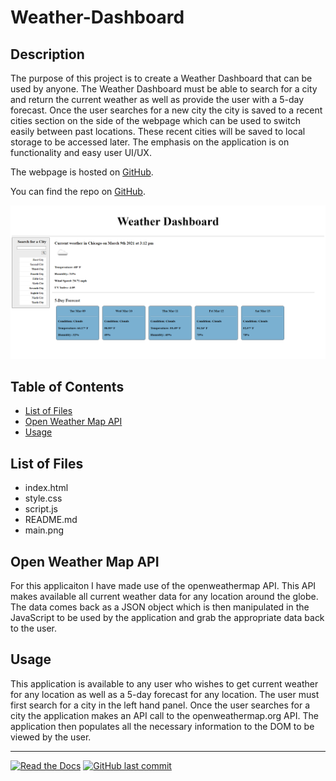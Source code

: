 # Weather-Dashboard
## Description 

The purpose of this project is to create a Weather Dashboard that can be used by anyone. The Weather Dashboard must be able to search for a city and return the current weather as well as provide the user with a 5-day forecast. Once the user searches for a new city the city is saved to a recent cities section on the side of the webpage which can be used to switch easily between past locations. These recent cities will be saved to local storage to be accessed later. The emphasis on the application is on functionality and easy user UI/UX. 


The webpage is hosted on [GitHub](https://rconat.github.io/Weather-Dashboard/).

You can find the repo on [GitHub](https://github.com/Rconat/Weather-Dashboard).

![Website Layout](/assets/main.png)

## Table of Contents

* [List of Files](#List-of-Files)
* [Open Weather Map API](#Open-Weather-Map-API)
* [Usage](#usage)

## List of Files

<ul>
    <li>index.html</li>
    <li>style.css</li>
    <li>script.js</li>
    <li>README.md</li>
    <li>main.png</li>
</ul>

## Open Weather Map API

For this applicaiton I have made use of the openweathermap API. This API makes available all current weather data for any location around the globe. The data comes back as a JSON object which is then manipulated in the JavaScript to be used by the application and grab the appropriate data back to the user.

## Usage 

This application is available to any user who wishes to get current weather for any location as well as a 5-day forecast for any location. The user must first search for a city in the left hand panel. Once the user searches for a city the application makes an API call to the openweathermap.org API. The application then populates all the necessary information to the DOM to be viewed by the user. 

---

[![Read the Docs](https://readthedocs.org/projects/yt2mp3/badge/?version=latest)](https://yt2mp3.readthedocs.io/en/latest/?badge=latest)
[![GitHub last commit](https://img.shields.io/github/last-commit/google/skia.svg?style=flat)]()